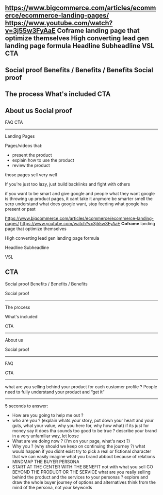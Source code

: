 https://www.bigcommerce.com/articles/ecommerce/ecommerce-landing-pages/
https://www.youtube.com/watch?v=3j55w3FyAaE
**Coframe** landing page that optimize themselves
High converting lead gen
landing page formula
Headline
Subheadline
VSL
CTA
---
Social proof
Benefits / Benefits / Benefits
Social proof
---
The process
What's included
CTA
---
About us
Social proof
---
FAQ
CTA


---

Landing Pages


Pages/videos that:
- present the product
- explain how to use the product
- review the product

those pages sell very well


If you're just too lazy, just build backlinks and fight with others

if you want to be smart and give google and people what they want
google is throwing up product pages, it cant take it anymore
be smarter smell the serp
understand what does google want, stop feeding what google has present or past


https://www.bigcommerce.com/articles/ecommerce/ecommerce-landing-pages/
https://www.youtube.com/watch?v=3j55w3FyAaE
**Coframe** landing page that optimize themselves

High converting lead gen
landing page formula


Headline
Subheadline

VSL

CTA
---

Social proof
Benefits / Benefits / Benefits

Social proof

---

The process

What's included

CTA

---

About us

Social proof

---

FAQ

CTA


---
what are you selling behind your product for each customer profile ?
People need to fully understand your product and “get it”

---

5 seconds to answer:
- How are you going to help me out ?
- who are you ? (explain whats your story, put down your heart and your guts, what your value, why you here for, why how what) if its just for money say it
does tha sounds too good to be true ? describe your brand in a very unfamiliar way, let loose
- What are we doing now ? (I'm on your page, what's next ?)
- Why you ? (why should we keep on continuing the journey ?) what would happen if you didnt exist
try to pick a real or fictional character that we can easily imagine what you brand abbout because of relations
MINDMAP THE BUYER PERSONA
- START AT THE CENTER WITH THE BENEFIT not with what you sell GO BEYOND THE PRODUCT OR THE SERVICE
  what are you really selling behind the product and the services to your personas ?
  explore and draw the whole buyer journey of options and alternatives
  think from the mind of the persona, not your keywords